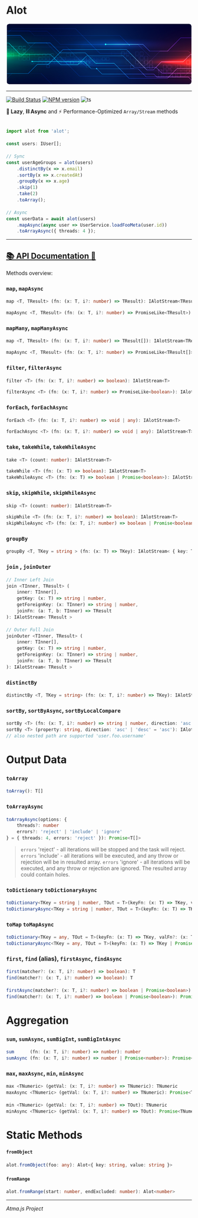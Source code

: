 # Alot

<p align='center'>
    <img src='assets/background.png'/>
</p>

----

[![Build Status](https://api.travis-ci.com/atmajs/alot.png?branch=master)](https://app.travis-ci.com/github/atmajs/alot)
[![NPM version](https://badge.fury.io/js/alot.svg)](http://badge.fury.io/js/alot)
![ts](https://badgen.net/badge/Built%20With/TypeScript/blue)

**🌱 Lazy**, **⛓️ Async** and ⚡ Performance-Optimized `Array/Stream` methods


```ts

import alot from 'alot';

const users: IUser[];

// Sync
const userAgeGroups = alot(users)
    .distinctBy(x => x.email)
    .sortBy(x => x.createdAt)
    .groupBy(x => x.age)
    .skip(1)
    .take(2)
    .toArray();

// Async
const userData = await alot(users)
    .mapAsync(async user => UserService.loadFooMeta(user.id))
    .toArrayAsync({ threads: 4 });

```

----
[📚 API Documentation 🔗](https://docs.atma.dev/alot/classes/Alot.html)
----

Methods overview:

### `map`, `mapAsync`

```ts
map <T, TResult> (fn: (x: T, i?: number) => TResult): IAlotStream<TResult>
```

```ts
mapAsync <T, TResult> (fn: (x: T, i?: number) => PromiseLike<TResult>): IAlotStream<TResult>
```

### `mapMany`, `mapManyAsync`

```ts
map <T, TResult> (fn: (x: T, i?: number) => TResult[]): IAlotStream<TResult>
```

```ts
mapAsync <T, TResult> (fn: (x: T, i?: number) => PromiseLike<TResult[]>): IAlotStream<TResult>
```


### `filter`, `filterAsync`

```ts
filter <T> (fn: (x: T, i?: number) => boolean): IAlotStream<T>
```

```ts
filterAsync <T> (fn: (x: T, i?: number) => PromiseLike<boolean>): IAlotStream<T>
```


### `forEach`, `forEachAsync`
```ts
forEach <T> (fn: (x: T, i?: number) => void | any): IAlotStream<T>
```
```ts
forEachAsync <T> (fn: (x: T, i?: number) => void | any): IAlotStream<T>
```

### `take`, `takeWhile`, `takeWhileAsync`

```ts
take <T> (count: number): IAlotStream<T>
```

```ts
takeWhile <T> (fn: (x: T) => boolean): IAlotStream<T>
takeWhileAsync <T> (fn: (x: T) => boolean | Promise<boolean>): IAlotStream<T>
```

### `skip`, `skipWhile`, `skipWhileAsync`

```ts
skip <T> (count: number): IAlotStream<T>
```

```ts
skipWhile <T> (fn: (x: T, i?: number) => boolean): IAlotStream<T>
skipWhileAsync <T> (fn: (x: T, i?: number) => boolean | Promise<boolean>): IAlotStream<T>
```


### `groupBy`

```ts
groupBy <T, TKey = string > (fn: (x: T) => TKey): IAlotStream< { key: TKey[], values: T[] } >
```



### `join` , `joinOuter`

```ts
// Inner Left Join
join <TInner, TResult> (
    inner: TInner[],
    getKey: (x: T) => string | number,
    getForeignKey: (x: TInner) => string | number,
    joinFn: (a: T, b: TInner) => TResult
): IAlotStream< TResult >

// Outer Full Join
joinOuter <TInner, TResult> (
    inner: TInner[],
    getKey: (x: T) => string | number,
    getForeignKey: (x: TInner) => string | number,
    joinFn: (a: T, b: TInner) => TResult
): IAlotStream< TResult >

```

### `distinctBy`

```ts
distinctBy <T, TKey = string> (fn: (x: T, i?: number) => TKey): IAlotStream<T>
```


### `sortBy`, `sortByAsync`, `sortByLocalCompare`

```ts
sortBy <T> (fn: (x: T, i?: number) => string | number, direction: 'asc' | 'desc' = 'asc'): IAlotStream<T>
sortBy <T> (property: string, direction: 'asc' | 'desc' = 'asc'): IAlotStream<T>
// also nested path are supported 'user.foo.username'
```

# Output Data

### `toArray`

```ts
toArray(): T[]
```

### `toArrayAsync`

```ts
toArrayAsync(options: {
    threads?: number
    errors?: 'reject' | 'include' | 'ignore'
} = { threads: 4, errors: 'reject' }): Promise<T[]>
```

> `errors` 'reject' - all iterations will be stopped and the task will reject.
> `errors` 'include' - all iterations will be executed, and any throw or rejection will be in resulted array.
> `errors` 'ignore' - all iterations will be executed, and any throw or rejection are ignored. The resulted array could contain holes.

### `toDictionary` `toDictionaryAsync`

```ts
toDictionary<TKey = string | number, TOut = T>(keyFn: (x: T) => TKey, valFn?: (x: T) => TOut ): { [key: string]: TOut }
toDictionaryAsync<TKey = string | number, TOut = T>(keyFn: (x: T) => TKey | Promise<TKey>, valFn?: (x: T) => TOut | Promise<TOut> ): Promise<{ [key: string]: TOut }>
```

### `toMap` `toMapAsync`

```ts
toDictionary<TKey = any, TOut = T>(keyFn: (x: T) => TKey, valFn?: (x: T) => TOut ): Map<TKey, TOut>
toDictionaryAsync<TKey = any, TOut = T>(keyFn: (x: T) => TKey | Promise<TKey>, valFn?: (x: T) => TOut | Promise<TOut> ): Promise<Map<TKey, TOut>>
```


### `first`, `find` (alias), `firstAsync`, `findAsync`

```ts
first(matcher?: (x: T, i?: number) => boolean): T
find(matcher?: (x: T, i?: number) => boolean): T

firstAsync(matcher?: (x: T, i?: number) => boolean | Promise<boolean>): Promise<T>
find(matcher?: (x: T, i?: number) => boolean | Promise<boolean>): Promise<T>
```

# Aggregation

### `sum`, `sumAsync`, `sumBigInt`, `sumBigIntAsync`

```ts
sum      (fn: (x: T, i?: number) => number): number
sumAsync (fn: (x: T, i?: number) => number | Promise<number>): Promise<number>
```

### `max`, `maxAsync`, `min`, `minAsync`

```ts
max <TNumeric> (getVal: (x: T, i?: number) => TNumeric): TNumeric
maxAsync <TNumeric> (getVal: (x: T, i?: number) => TNumeric): Promise<TNumeric>

min <TNumeric> (getVal: (x: T, i?: number) => TOut): TNumeric
minAsync <TNumeric> (getVal: (x: T, i?: number) => TOut): Promise<TNumeric>

```


# Static Methods


#### `fromObject`

```ts
alot.fromObject(foo: any): Alot<{ key: string, value: string }>
```


#### `fromRange`

```ts
alot.fromRange(start: number, endExcluded: number): Alot<number>
```

----
_Atma.js Project_
